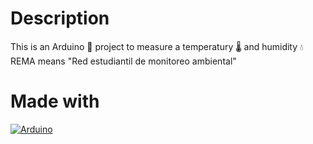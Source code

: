 # Description
This is an Arduino 🤖 project to measure a temperatury 🌡️ and humidity 💧 REMA means "Red estudiantil de monitoreo ambiental"

# Made with
[![Arduino](https://img.shields.io/badge/arduino-2e84bb?style=for-the-badge&logo=arduino&logoColor=white&labelColor=000000)]()